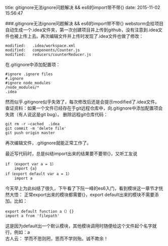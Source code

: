 title: gitignore无法ignore问题解决 && es6的import带不带{}
date: 2015-11-02 15:56:47


###.gitignore无法ignore问题解决 && es6的import带不带{}
webstorm会给项目自动生成一个.idea文件夹，第一次创建项目并上传到github，没有注意到.idea文件也被上传上去。再次编辑文件并上传时发现了.idea文件也做了修改：


    modified:   .idea/workspace.xml
	modified:   components/Counter.js
	modified:   reducers/counterReducer.js

在.gitignore中添加配置项：

    #ignore .ignore files
    #.ignore
    #ignore node_modules
    /node_modules/*
    .idea

然而似乎.gitignore似乎失效了，每次修改后还是会提示modified了.idea文件。<br />
查证资料：如果一个文件已经存在于git远程仓库中，向.gitignore中添加配置项会失效（有人说这是git bug）。
删除远程git仓库代码：

    git rm -r —cached  .idea
    git commit -m 'delete file'
    git push origin master
再次编辑文件，.gitignore就能正常工作了。

最近写代码时，总是纠结import出来的结果要不要带{}，又听工友说

    if （export var a = 1）
        import {a}
    if（export default var a = 1）
        import a
今天早上为此纠结了很久，下午看了下阮一峰的es6入门，看到模块这一章节才恍然大悟：
正常export出来的模块都需要{}，export default出来的模块不需要添加。比如：

    export default function a（）{}
    import a from 'filepath'

这是因为default出一个默认模块，其他模块调用时随便给这个文件起个名字就行，例如：a <br />
古人云： 学而不思则罔，思而不学则殆。诚不欺余！